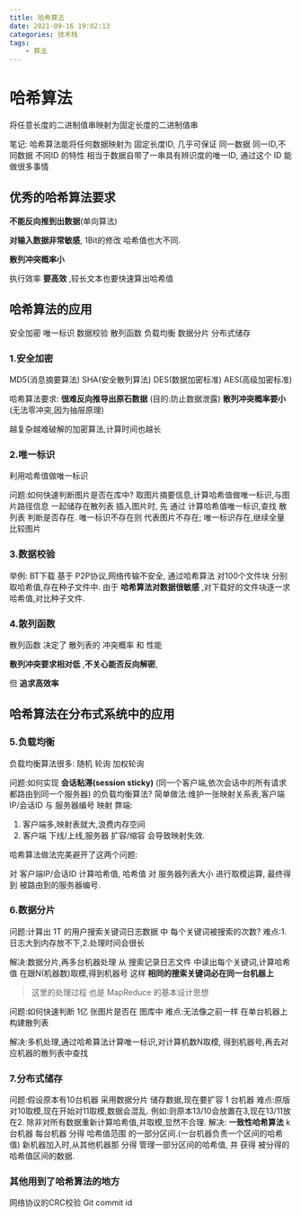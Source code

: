 ```yaml
---
title: 哈希算法
date: 2021-09-16 19:02:13
categories: 技术栈
tags: 
    - 算法
---
```


# 哈希算法

将任意长度的二进制值串映射为固定长度的二进制值串

笔记:
哈希算法能将任何数据映射为 固定长度ID,
几乎可保证 同一数据 同一ID,不同数据 不同ID 的特性
相当于数据自带了一串具有辨识度的唯一ID,
通过这个 ID 能做很多事情

## 优秀的哈希算法要求

__不能反向推到出数据__(单向算法)

__对输入数据非常敏感__, 1Bit的修改 哈希值也大不同.

__散列冲突概率小__

执行效率 __要高效__ ,较长文本也要快速算出哈希值

## 哈希算法的应用

安全加密 唯一标识 数据校验 散列函数 负载均衡 数据分片 分布式储存

### 1.安全加密
MD5(消息摘要算法) SHA(安全散列算法) DES(数据加密标准) AES(高级加密标准)

哈希算法要求:
__很难反向推导出原石数据__ (目的:防止数据泄露)
__散列冲突概率要小__ (无法零冲突,因为抽屉原理)

越复杂越难破解的加密算法,计算时间也越长

### 2.唯一标识
利用哈希值做唯一标识

问题:如何快速判断图片是否在库中?
取图片摘要信息,计算哈希值做唯一标识,与图片路径信息 一起储存在散列表
插入图片时,
先 通过 计算哈希值唯一标识,查找 散列表 判断是否存在.
唯一标识不存在则 代表图片不存在; 唯一标识存在,继续全量比较图片

### 3.数据校验
举例:
BT下载 基于 P2P协议,网络传输不安全,
通过哈希算法 对100个文件块 分别取哈希值,存在种子文件中.
由于 __哈希算法对数据很敏感__ ,对下载好的文件块逐一求哈希值,对比种子文件.

### 4.散列函数

散列函数 决定了 散列表的 冲突概率 和 性能

__散列冲突要求相对低__ ,__不关心能否反向解密__,

但 __追求高效率__

## 哈希算法在分布式系统中的应用


### 5.负载均衡
负载均衡算法很多: 随机 轮询 加权轮询

问题:如何实现
__会话粘滞(session sticky)__
(同一个客户端,依次会话中的所有请求都路由到同一个服务器) 
的负载均衡算法?
简单做法:维护一张映射关系表,客户端IP/会话ID 与 服务器编号 映射
弊端:
1. 客户端多,映射表就大,浪费内存空间
2. 客户端 下线/上线,服务器 扩容/缩容 会导致映射失效.

哈希算法做法完美避开了这两个问题:

对 客户端IP/会话ID 计算哈希值, 哈希值 对 服务器列表大小 进行取模运算,
最终得到 被路由到的服务器编号.

### 6.数据分片

问题:计算出 1T 的用户搜索关键词日志数据 中 每个关键词被搜索的次数?
难点:1.日志大到内存放不下,2.处理时间会很长

解决:数据分片,再多台机器处理
从 搜索记录日志文件 中读出每个关键词,计算哈希值 在跟N(机器数)取模,得到机器号
这样 __相同的搜索关键词必在同一台机器上__

> 这里的处理过程 也是 MapReduce 的基本设计思想


问题:如何快速判断 1亿 张图片是否在 图库中
难点:无法像之前一样 在单台机器上构建散列表

解决:多机处理,通过哈希算法计算唯一标识,对计算机数N取模,
得到机器号,再去对应机器的散列表中查找

### 7.分布式储存

问题:假设原本有10台机器 采用数据分片 储存数据,现在要扩容 1 台机器
难点:原版对10取模,现在开始对11取模,数据会混乱.
例如:则原本13/10会放置在3,现在13/11放在2.
    除非对所有数据重新计算哈希值,并取模,显然不合理.
解决: __一致性哈希算法__
k台机器 每台机器 分得 哈希值范围 的一部分区间.(一台机器负责一个区间的哈希值)
新机器加入时,从其他机器那 分得 管理一部分区间的哈希值,
并 获得 被分得的哈希值区间的数据.

### 其他用到了哈希算法的地方
网络协议的CRC校验   Git commit id